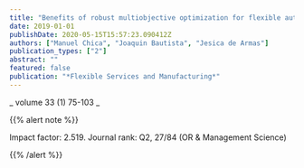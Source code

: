 ```yaml
---
title: "Benefits of robust multiobjective optimization for flexible automotive assembly line balancing"
date: 2019-01-01
publishDate: 2020-05-15T15:57:23.090412Z
authors: ["Manuel Chica", "Joaquin Bautista", "Jesica de Armas"]
publication_types: ["2"]
abstract: ""
featured: false
publication: "*Flexible Services and Manufacturing*"
---
```



_ volume 33 (1) 75-103 _


{{% alert note %}}

Impact factor: 2.519. Journal rank: Q2, 27/84 (OR & Management Science)

{{% /alert %}}




